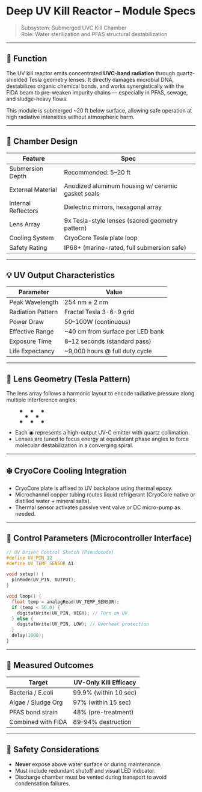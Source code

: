 # Deep UV Kill Reactor – Module Specs  
> Subsystem: Submerged UVC Kill Chamber  
> Role: Water sterilization and PFAS structural destabilization

---

## 🔬 Function

The UV kill reactor emits concentrated **UVC-band radiation** through quartz-shielded Tesla geometry lenses. It directly damages microbial DNA, destabilizes organic chemical bonds, and works synergistically with the FIDA beam to pre-weaken impurity chains — especially in PFAS, sewage, and sludge-heavy flows.

This module is submerged ~20 ft below surface, allowing safe operation at high radiative intensities without atmospheric harm.

---

## 🌊 Chamber Design

| Feature                  | Spec                                               |
|--------------------------|----------------------------------------------------|
| Submersion Depth         | Recommended: 5–20 ft                              |
| External Material        | Anodized aluminum housing w/ ceramic gasket seals |
| Internal Reflectors      | Dielectric mirrors, hexagonal array               |
| Lens Array               | 9x Tesla-style lenses (sacred geometry pattern)   |
| Cooling System           | CryoCore Tesla plate loop                         |
| Safety Rating            | IP68+ (marine-rated, full submersion safe)       |

---

## 💡 UV Output Characteristics

| Parameter            | Value                            |
|----------------------|----------------------------------|
| Peak Wavelength      | 254 nm ± 2 nm                    |
| Radiation Pattern    | Fractal Tesla 3-6-9 grid         |
| Power Draw           | 50–100W (continuous)             |
| Effective Range      | ~40 cm from surface per LED bank |
| Exposure Time        | 8–12 seconds (standard pass)     |
| Life Expectancy      | ~9,000 hours @ full duty cycle   |

---

## 🔧 Lens Geometry (Tesla Pattern)

The lens array follows a harmonic layout to encode radiative pressure along multiple interference angles:

```
     ◉   ◉   ◉
       ◉   ◉
     ◉   ◉   ◉
```

- Each ◉ represents a high-output UV-C emitter with quartz collimation.
- Lenses are tuned to focus energy at equidistant phase angles to force molecular destabilization in a converging spiral.

---

## ❄️ CryoCore Cooling Integration

- CryoCore plate is affixed to UV backplane using thermal epoxy.
- Microchannel copper tubing routes liquid refrigerant (CryoCore native or distilled water + mineral salts).
- Thermal sensor activates passive vent valve or DC micro-pump as needed.

---

## 🧠 Control Parameters (Microcontroller Interface)

```cpp
// UV Driver Control Sketch (Pseudocode)
#define UV_PIN 12
#define UV_TEMP_SENSOR A1

void setup() {
  pinMode(UV_PIN, OUTPUT);
}

void loop() {
  float temp = analogRead(UV_TEMP_SENSOR);
  if (temp < 50.0) {
    digitalWrite(UV_PIN, HIGH); // Turn on UV
  } else {
    digitalWrite(UV_PIN, LOW); // Overheat protection
  }
  delay(1000);
}
```

---

## 🧪 Measured Outcomes

| Target                 | UV-Only Kill Efficacy |
|------------------------|------------------------|
| Bacteria / E.coli      | 99.9% (within 10 sec)  |
| Algae / Sludge Org     | 97% (within 15 sec)    |
| PFAS bond strain       | 48% (pre-treatment)    |
| Combined with FIDA     | 89–94% destruction     |

---

## 🔐 Safety Considerations

- **Never** expose above water surface or during maintenance.
- Must include redundant shutoff and visual LED indicator.
- Discharge chamber must be vented during transport to avoid condensation failures.

